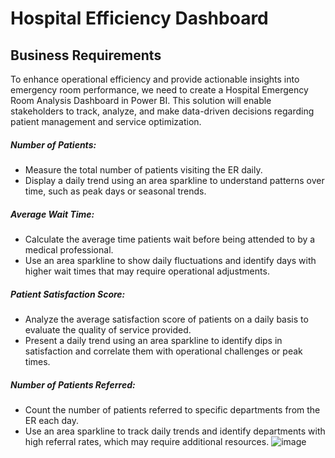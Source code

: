 # Hospital Efficiency Dashboard

## Business Requirements
To enhance operational efficiency and provide actionable insights into emergency room performance, we need to create a Hospital Emergency Room Analysis Dashboard in Power BI. This solution will enable stakeholders to track, analyze, and make data-driven decisions regarding patient management and service optimization.
##### Number of Patients:
- Measure the total number of patients visiting the ER daily.
- Display a daily trend using an area sparkline to understand patterns over time, such as peak days or seasonal trends.
##### Average Wait Time:
- Calculate the average time patients wait before being attended to by a medical professional.
- Use an area sparkline to show daily fluctuations and identify days with higher wait times that may require operational adjustments.
##### Patient Satisfaction Score:
- Analyze the average satisfaction score of patients on a daily basis to evaluate the quality of service provided.
- Present a daily trend using an area sparkline to identify dips in satisfaction and correlate them with operational challenges or peak times.
##### Number of Patients Referred:
- Count the number of patients referred to specific departments from the ER each day.
- Use an area sparkline to track daily trends and identify departments with high referral rates, which may require additional resources.
![image](https://github.com/user-attachments/assets/66b3040e-29b1-41e1-a440-b35569f2ed95)

